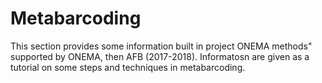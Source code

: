 # Metabarcoding

This section provides some information built in project ONEMA methods" supported by ONEMA, then AFB (2017-2018). Informatosn are given as a tutorial on some steps and techniques in metabarcoding.
